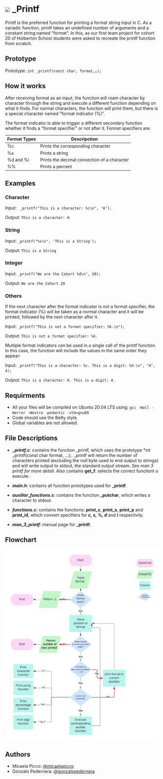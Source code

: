 
# <a> <img src="https://upload.wikimedia.org/wikipedia/commons/thumb/1/18/C_Programming_Language.svg/1200px-C_Programming_Language.svg.png" width=3% heigth=3% ></img></a> _Printf

Printf is the preferred function for printing a format string input in C. As a variadic function, printf takes an undefined number of arguments and a constant string named “format”. In this, as our first team project for cohort 20 of Holberton School students were asked to recreate the printf function from scratch.

## Prototype
Prototype: `int _printf(const char, format,…);`

## How it works
After receiving format as an input, the function will roam character by character through the string and execute a different function depending on what it finds. For normal characters, the function will print them, but there is a special character named “format indicator (%)”.

The format indicator is able to trigger a different secondary function whether it finds a “format specifier” or not after it. Format specifiers are:

| Format Types | Descripction                                 |
|--------------|----------------------------------------------|
| %c           | Prints the corresponding character           |
| %s           | Prints a string                              |
| %d and %i    | Prints the decimal convection of a character |
| %%           | Prints a percent                             |

## Examples

### Character

Input: ` _printf("This is a character: %c\n", ‘H’);`

Output: `This is a character: H`

### String

Input: `_printf("%s\n", 'This is a String');`

Output: `This is a String`

### Integer

Input: `_printf("We are the Cohort %d\n", 20);`

Output: `We are the Cohort 20`

### Others

If the next character after the format indicator is not a format specifier, the format indicator (%) will be taken as a normal character and it will be printed, followed by the next character after it.

Input: `_printf("This is not a format specifier: %k.\n");`

Output: `This is not a format specifier: %k.`

Multiple format indicators can be used in a single call of the printf function. In this case, the function will include the values in the same order they appear:

Input: `_printf("This is a character: %c. This is a digit: %d.\n", ‘H’, 4);`

Output: `This is a character: H. This is a digit: 4.`

## Requirments

- All your files will be compiled on Ubuntu 20.04 LTS using:
`gcc -Wall -Werror -Wextra -pedantic -std=gnu89` 
- Code should use the Betty style.
- Global variables are not allowed.

## File Descriptions

- ***_printf.c***: contains the function _printf, which uses the prototype *int _printf(const char format, ...);. _printf will return the number of characters printed (excluding the null byte used to end output to strings) and will write output to stdout, the standard output stream. *See man 3 printf for more detail.*
Also contains **get_f**: selects the correct functiont o execute.

- ***main.h***: contains all function prototypes used for **_printf**.

- ***auxiliar_functions.c***: contains the function **_putchar**, which writes a character to stdout.

- ***functions.c***: contains the functions: **print_c**, **print_s**, **print_p** and **print_id**, which convert specifiers for ***c, s, %, d*** and ***i*** respectivily. 

- ***man_3_printf***: manual page for **_printf**.


## Flowchart

![flowchart](https://github.com/gonzalopedernera/holbertonschool-printf/blob/master/Flowchart%20_printf%20(1).png)
## Authors

- Micaela Picco: [@micaelapicco](https://www.github.com/micaelapicco)
- Gonzalo Pedernera: [@gonzalopedernera](https://www.github.com/gonzalopedernera)



